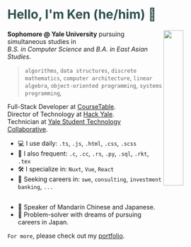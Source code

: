 <!-- If you're reading this, here is a wonderful anime recommendation: Suzume no Tojimari -->

# <span style="color: DarkSlateGrey"> Hello, I'm Ken (he/him) 👋 </span>

<img src="https://github.com/kentng01/kentng01/assets/57498837/617f32fb-0121-465c-aac1-fe7f887c551d" align="right" width="30%" />

**Sophomore @ Yale University** pursuing simultaneous studies in<br>
*B.S. in Computer Science* and *B.A. in East Asian Studies*.<br>

> `algorithms`, `data structures`, `discrete mathematics`, `computer architecture`,
> `linear algebra`, `object-oriented programming`, `systems programming`,

Full-Stack Developer at [CourseTable](https://coursetable.com/).<br>
Director of Technology at [Hack Yale](https://yhack.org/).<br>
Technician at [Yale Student Technology Collaborative](https://studenttechnology.yale.edu/student-resources/about-stc).<br>

  - 💻 I use daily: `.ts`, `.js`, `.html`, `.css`, `.scss`
  - 🔌 I also frequent: `.c`, `.cc`, `.rs`, `.py`, `.sql`, `.rkt`, `.tex`
  - 🛠️ I specialize in: `Nuxt`, `Vue`, `React`
  - 🔭 Seeking careers in: `swe`, `consulting`, `investment banking`, `...`

##

  - 🏯 Speaker of Mandarin Chinese and Japanese.
  - 🌠 Problem-solver with dreams of pursuing careers in Japan.  

`For more`, please check out my [portfolio](https://kenneru.netlify.app/).

<!--
**kentng01/kentng01** is a ✨ _special_ ✨ repository because 
its `README.md` (this file) appears on your GitHub profile.

Here are some ideas to get you started:
- 🔭 I’m currently working on ...
- 🌱 I’m currently learning ...
- 👯 I’m looking to collaborate on ...
- 🤔 I’m looking for help with ...
- 💬 Ask me about ...
- 📫 How to reach me: ...
- 😄 Pronouns: ...
- ⚡ Fun fact: ...
-->
